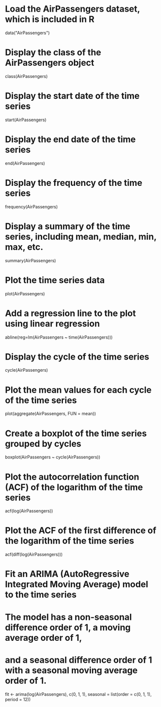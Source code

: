 # Load the AirPassengers dataset, which is included in R
data("AirPassengers")

# Display the class of the AirPassengers object
class(AirPassengers)

# Display the start date of the time series
start(AirPassengers)

# Display the end date of the time series
end(AirPassengers)

# Display the frequency of the time series
frequency(AirPassengers)

# Display a summary of the time series, including mean, median, min, max, etc.
summary(AirPassengers)

# Plot the time series data
plot(AirPassengers)

# Add a regression line to the plot using linear regression
abline(reg=lm(AirPassengers ~ time(AirPassengers)))

# Display the cycle of the time series
cycle(AirPassengers)

# Plot the mean values for each cycle of the time series
plot(aggregate(AirPassengers, FUN = mean))

# Create a boxplot of the time series grouped by cycles
boxplot(AirPassengers ~ cycle(AirPassengers))

# Plot the autocorrelation function (ACF) of the logarithm of the time series
acf(log(AirPassengers))

# Plot the ACF of the first difference of the logarithm of the time series
acf(diff(log(AirPassengers)))

# Fit an ARIMA (AutoRegressive Integrated Moving Average) model to the time series
# The model has a non-seasonal difference order of 1, a moving average order of 1,
# and a seasonal difference order of 1 with a seasonal moving average order of 1.
fit <- arima(log(AirPassengers), c(0, 1, 1), seasonal = list(order = c(0, 1, 1), period = 12))
